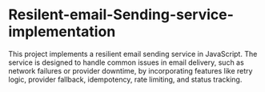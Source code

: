 # Resilent-email-Sending-service-implementation
This project implements a resilient email sending service in JavaScript. The service is designed to handle common issues in email delivery, such as network failures or provider downtime, by incorporating features like retry logic, provider fallback, idempotency, rate limiting, and status tracking.
